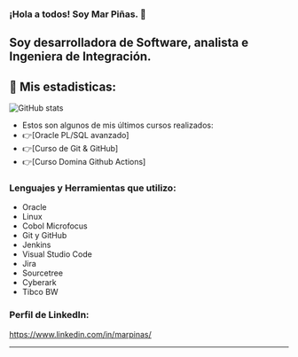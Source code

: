 
### ¡Hola a todos! Soy Mar Piñas. 👋

## Soy desarrolladora de Software, analista e Ingeniera de Integración.


## 🔎 Mis estadisticas:    
![GitHub stats](https://github-readme-stats.vercel.app/api?username=marpinas&show_icons=true&theme=tokyonight)



- Estos son algunos de mis últimos cursos realizados:
- 👉[Oracle PL/SQL avanzado]
- 👉[Curso de Git & GitHub]
- 👉[Curso Domina Github Actions]


### Lenguajes y Herramientas que utilizo:

- Oracle
- Linux
- Cobol Microfocus
- Git y GitHub
- Jenkins
- Visual Studio Code
- Jira
- Sourcetree
- Cyberark
- Tibco BW



### Perfil de LinkedIn:

 https://www.linkedin.com/in/marpinas/

---





